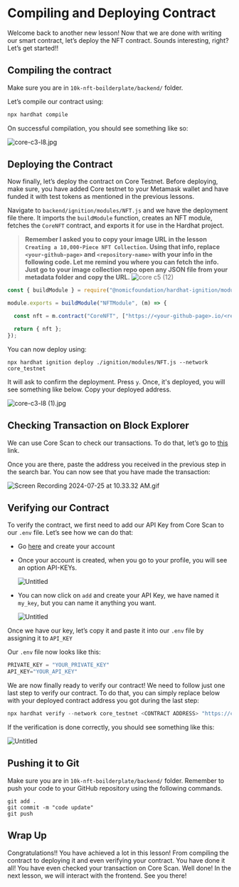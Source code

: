 # Compiling and Deploying Contract

Welcome back to another new lesson! Now that we are done with writing our smart contract, let’s deploy the NFT contract. Sounds interesting, right? Let’s get started!! 

## Compiling the contract

Make sure you are in `10k-nft-boilderplate/backend/` folder.

Let’s compile our contract using:

```jsx
npx hardhat compile
```

On successful compilation, you should see something like so: 

![core-c3-l8.jpg](https://github.com/0xmetaschool/Learning-Projects/blob/main/assests_for_all/Core%20C3%2010k%20NFT%20Images/Lesson%208%20Compiling%20and%20Deploying%20Contract/core-c3-l8.jpg?raw=true)

## Deploying the Contract

Now finally, let’s deploy the contract on Core Testnet. Before deploying, make sure, you have added Core testnet to your Metamask wallet and have funded it with test tokens as mentioned in the previous lessons. 

Navigate to `backend/ignition/modules/NFT.js` and we have the deployment file there. It imports the `buildModule` function, creates an NFT module, fetches the `CoreNFT` contract, and exports it for use in the Hardhat project.

> **Remember I asked you to copy your image URL in the lesson `Creating a 10,000-Piece NFT Collection`. Using that info, replace `<your-github-page>` and `<repository-name>` with your info in the following code.
> Let me remind you where you can fetch the info. Just go to your image collection repo open any JSON file from your metadata folder and copy the URL.**
![core c5 (12)](https://github.com/user-attachments/assets/bb756d20-18d6-42ec-b98c-2065cef12b3f)


```jsx
const { buildModule } = require("@nomicfoundation/hardhat-ignition/modules");

module.exports = buildModule("NFTModule", (m) => {

  const nft = m.contract("CoreNFT", ["https://<your-github-page>.io/<repository-name>/generated_metadata/"]);

  return { nft };
});
```

You can now deploy using:

```solidity
npx hardhat ignition deploy ./ignition/modules/NFT.js --network core_testnet
```

It will ask to confirm the deployment. Press `y`. Once, it's deployed, you will see something like below. Copy your deployed address.

![core-c3-l8 (1).jpg](https://github.com/0xmetaschool/Learning-Projects/blob/main/assests_for_all/Core%20C3%2010k%20NFT%20Images/Lesson%208%20Compiling%20and%20Deploying%20Contract/core-c3-l8_(1).jpg?raw=true)

## Checking Transaction on Block Explorer

We can use Core Scan to check our transactions. To do that, let’s go to [this](https://scan.test.btcs.network/) link.

Once you are there, paste the address you received in the previous step in the search bar. You can now see that you have made the transaction: 

![Screen Recording 2024-07-25 at 10.33.32 AM.gif](https://github.com/0xmetaschool/Learning-Projects/blob/main/assests_for_all/Core%20C3%2010k%20NFT%20Images/Lesson%208%20Compiling%20and%20Deploying%20Contract/Screen_Recording_2024-07-25_at_10.33.32_AM.gif?raw=true)

## Verifying our Contract

To verify the contract, we first need to add our API Key from Core Scan to our `.env` file. Let’s see how we can do that:

- Go [here](https://scan.test.btcs.network/) and create your account
- Once your account is created, when you go to your profile, you will see an option API-KEYs.

  ![Untitled](https://github.com/0xmetaschool/Learning-Projects/blob/main/assests_for_all/Core%20C3%2010k%20NFT%20Images/Lesson%208%20Compiling%20and%20Deploying%20Contract/Untitled.png?raw=true)

- You can now click on `add` and create your API Key, we have named it `my_key`, but you can name it anything you want.

  ![Untitled](https://github.com/0xmetaschool/Learning-Projects/blob/main/assests_for_all/Core%20C3%2010k%20NFT%20Images/Lesson%208%20Compiling%20and%20Deploying%20Contract/Untitled%201.png?raw=true)

Once we have our key, let’s copy it and paste it into our `.env` file by assigning it to `API_KEY`

Our `.env` file now looks like this:

```jsx
PRIVATE_KEY = "YOUR_PRIVATE_KEY"
API_KEY="YOUR_API_KEY"
```

We are now finally ready to verify our contract! We need to follow just one last step to verify our contract. To do that, you can simply replace <CONTRACT ADDRESS> below with your deployed contract address you got during the last step: 

```jsx
npx hardhat verify --network core_testnet <CONTRACT ADDRESS> "https://corenft.vercel.app/generated_metadata/"
```

If the verification is done correctly, you should see something like this: 

![Untitled](https://github.com/0xmetaschool/Learning-Projects/blob/main/assests_for_all/Core%20C3%2010k%20NFT%20Images/Lesson%208%20Compiling%20and%20Deploying%20Contract/Untitled%202.png?raw=true)

## Pushing it to Git

Make sure you are in `10k-nft-boilderplate/backend/` folder. Remember to push your code to your GitHub repository using the following commands. 

```solidity
git add .
git commit -m "code update"
git push
```

## Wrap Up

Congratulations!! You have achieved a lot in this lesson! From compiling the contract to deploying it and even verifying your contract. You have done it all! You have even checked your transaction on Core Scan. Well done! In the next lesson, we will interact with the frontend. See you there!
